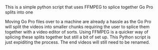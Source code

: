 This is a simple python script that uses FFMPEG to splice together Go Pro splits into one

Moving Go Pro files over to a machine are already a hassle as the Go Pro will split the videos into smaller chunks requiring the user to splice them together with a video editor of sorts.
Using FFMPEG is a quicker way of splicing these splits together but still a bit of set up. This Python script is just expiditing the process. The end videos will still need to be renamed.
